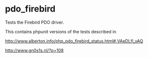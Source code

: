 pdo_firebird
============

Tests the Firebird PDO driver.

This contains phpunit versions of the tests described in 

http://www.alberton.info/php_pdo_firebird_status.html#.VAeDLfl_vAQ

http://www.gn0s1s.nl/?p=108
